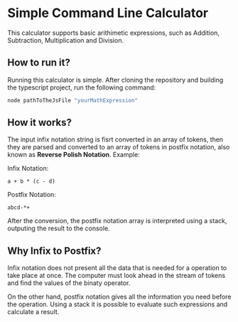 # Simple Command Line Calculator

This calculator supports basic arithimetic expressions, such as Addition,
Subtraction, Multiplication and Division.

## How to run it?
Running this calculator is simple. After cloning the repository and building the typescript project, run the following command:

```bash
node pathToTheJsFile "yourMathExpression"
```

## How it works?

The input infix notation string is fisrt converted in an array of tokens, then they are parsed and converted to an array of tokens in postfix notation, also known as **Reverse Polish Notation**. Example:

Infix Notation:
```
a + b * (c - d)
```

Postfix Notation:
```
abcd-*+
```

After the conversion, the postfix notation array is interpreted using a stack, outputing the result to the console.

## Why Infix to Postfix?

Infix notation does not present all the data that is needed for a operation to take place at once. The computer must look ahead in the stream of tokens and find the values of the binaty operator.

On the other hand, postfix notation gives all the information you need before the operation. Using a stack it is possible to evaluate such expressions and calculate a result.
